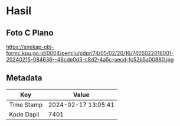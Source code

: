 # Hasil

## Foto C Plano

https://sirekap-obj-formc.kpu.go.id/0004/pemilu/pdpr/74/05/02/20/16/7405022016001-20240215-084636--46cde0d3-c8d2-4a5c-aecd-fc52b5a00880.jpg


## Metadata

| Key        | Value               |
| ---------- | ------------------- |
| Time Stamp | 2024-02-17 13:05:41 |
| Kode Dapil | 7401                |



